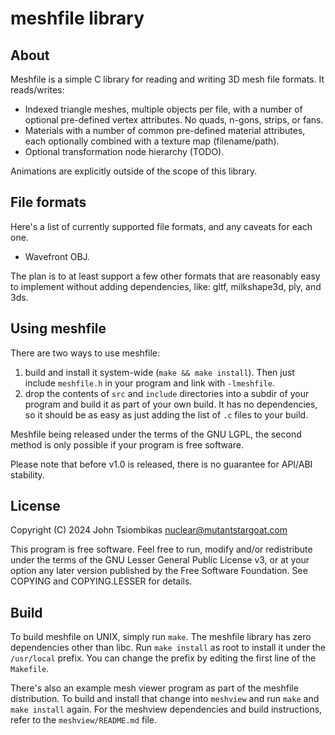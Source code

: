 meshfile library
================

About
-----
Meshfile is a simple C library for reading and writing 3D mesh file formats. It
reads/writes:

 - Indexed triangle meshes, multiple objects per file, with a number of optional
   pre-defined vertex attributes. No quads, n-gons, strips, or fans.
 - Materials with a number of common pre-defined material attributes, each
   optionally combined with a texture map (filename/path).
 - Optional transformation node hierarchy (TODO).

Animations are explicitly outside of the scope of this library.

File formats
------------
Here's a list of currently supported file formats, and any caveats for each one.

 - Wavefront OBJ.

The plan is to at least support a few other formats that are reasonably easy to
implement without adding dependencies, like: gltf, milkshape3d, ply, and 3ds.

Using meshfile
--------------
There are two ways to use meshfile:
 1. build and install it system-wide (`make && make install`). Then just include
    `meshfile.h` in your program and link with `-lmeshfile`.
 2. drop the contents of `src` and `include` directories into a subdir of your
    program and build it as part of your own build. It has no dependencies, so
    it should be as easy as just adding the list of `.c` files to your build.

Meshfile being released under the terms of the GNU LGPL, the second method is
only possible if your program is free software.

Please note that before v1.0 is released, there is no guarantee for API/ABI
stability.

License
-------
Copyright (C) 2024 John Tsiombikas <nuclear@mutantstargoat.com>

This program is free software. Feel free to run, modify and/or redistribute
under the terms of the GNU Lesser General Public License v3, or at your option
any later version published by the Free Software Foundation. 
See COPYING and COPYING.LESSER for details.

Build
-----
To build meshfile on UNIX, simply run `make`. The meshfile library has zero
dependencies other than libc. Run `make install` as root to install it under the
`/usr/local` prefix. You can change the prefix by editing the first line of the
`Makefile`.

There's also an example mesh viewer program as part of the meshfile
distribution. To build and install that change into `meshview` and run `make`
and `make install` again. For the meshview dependencies and build instructions,
refer to the `meshview/README.md` file.
